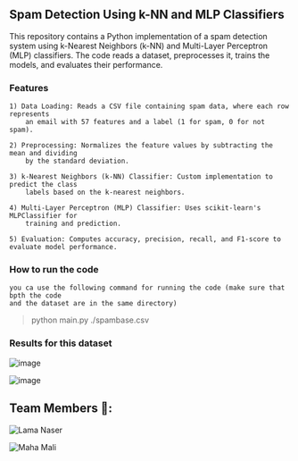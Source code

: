 ## Spam Detection Using k-NN and MLP Classifiers

This repository contains a Python implementation of a spam detection system using 
k-Nearest Neighbors (k-NN) and Multi-Layer Perceptron (MLP) classifiers. The code 
reads a dataset, preprocesses it, trains the models, and evaluates their performance.

  ### Features
    1) Data Loading: Reads a CSV file containing spam data, where each row represents 
        an email with 57 features and a label (1 for spam, 0 for not spam).
    
    2) Preprocessing: Normalizes the feature values by subtracting the mean and dividing 
        by the standard deviation.
    
    3) k-Nearest Neighbors (k-NN) Classifier: Custom implementation to predict the class 
        labels based on the k-nearest neighbors.
    
    4) Multi-Layer Perceptron (MLP) Classifier: Uses scikit-learn's MLPClassifier for 
        training and prediction.
    
    5) Evaluation: Computes accuracy, precision, recall, and F1-score to evaluate model performance.

  ### How to run the code
    you ca use the following command for running the code (make sure that bpth the code 
    and the dataset are in the same directory)
  
> python main.py ./spambase.csv

  ### Results for this dataset
  ![image](https://github.com/user-attachments/assets/14aa7337-2da6-46ce-9193-cdb62265846f)



  ![image](https://github.com/user-attachments/assets/14a27fb7-8408-4939-b85e-10ab62608443)


## Team Members 👥:

<p>
  <img src="https://img.shields.io/badge/Lama%20Naser-blue?style=for-the-badge" alt="Lama Naser">
</p>

<p>
  <img src="https://img.shields.io/badge/Maha%20Mali-yellow?style=for-the-badge" alt="Maha Mali">
</p>  
